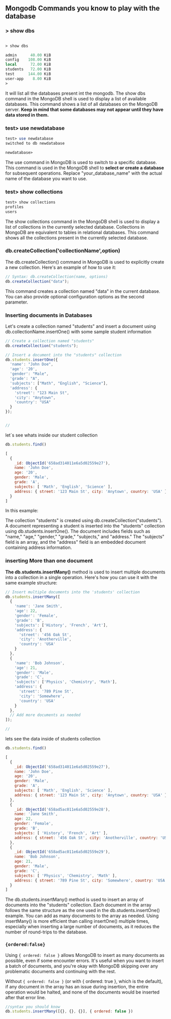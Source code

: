 ## Mongodb Commands you know to play with the database


### > show dbs
```perl

> show dbs

admin      40.00 KiB
config    108.00 KiB
local      72.00 KiB
students   72.00 KiB
test      144.00 KiB
user-app    8.00 KiB
> 


```
It will list all the databases present int the mongodb.
The show dbs command in the MongoDB shell is used to display a list of available databases. This command shows a list of all databases on the MongoDB server. **Keep in mind that some databases may not appear until they have data stored in them.**

### test> use newdatabase
```perl
test> use newdatabase
switched to db newdatabase

newdatabase> 

```
The use command in MongoDB is used to switch to a specific database.
This command is used in the MongoDB shell to **select or create a database** for subsequent operations. Replace "your_database_name" with the actual name of the database you want to use.

### test> show collections
```perl
test> show collections
profiles
users

```

The show collections command in the MongoDB shell is used to display a list of collections in the currently selected database. Collections in MongoDB are equivalent to tables in relational databases. This command shows all the collections present in the currently selected database.


###  db.createCollection('collectionName',option) 


The db.createCollection() command in MongoDB is used to explicitly create a new collection. Here's an example of how to use it:

```javascript
// Syntax: db.createCollection(name, options)
db.createCollection("data");

```
This command creates a collection named "data" in the current database. You can also provide optional configuration options as the second parameter.

### Inserting documents in Databases
Let's create a collection named "students" and insert a document using db.collectionName.insertOne() with some sample student information

```javascript
// Create a collection named "students"
db.createCollection("students");

// Insert a document into the "students" collection
db.students.insertOne({
  'name': "John Doe",
  'age': '20',
  'gender': "Male",
  'grade': "A",
  'subjects': ["Math", "English", "Science"],
  'address': {
    'street': "123 Main St",
    'city': "Anytown",
    'country': "USA"
  }
});


//

```
 let`s see whats inside our student collection
```javascript
db.students.find()
```
```javascript
[
  {
    _id: ObjectId('658ad314011e6a5d02559e27'),
    name: 'John Doe',
    age: '20',
    gender: 'Male',
    grade: 'A',
    subjects: [ 'Math', 'English', 'Science' ],
    address: { street: '123 Main St', city: 'Anytown', country: 'USA' }
  }
]

```
In this example:

The collection "students" is created using db.createCollection("students").
A document representing a student is inserted into the "students" collection using db.students.insertOne().
The document includes fields such as "name," "age," "gender," "grade," "subjects," and "address." The "subjects" field is an array, and the "address" field is an embedded document containing address information.


### inserting More than one document 
**The db.students.insertMany()** method is used to insert multiple documents into a collection in a single operation. Here's how you can use it with the same example structure:

```javascript
// Insert multiple documents into the 'students' collection
db.students.insertMany([
  {
    'name': 'Jane Smith',
    'age': 22,
    'gender': 'Female',
    'grade': 'B',
    'subjects': ['History', 'French', 'Art'],
    'address': {
      'street': '456 Oak St',
      'city': 'Anotherville',
      'country': 'USA'
    }
  },
  {
    'name': 'Bob Johnson',
    'age': 21,
    'gender': 'Male',
    'grade': 'C',
    'subjects': ['Physics', 'Chemistry', 'Math'],
    'address': {
      'street': '789 Pine St',
      'city': 'Somewhere',
      'country': 'USA'
    }
  },
  // Add more documents as needed 
]);

// 
```
lets see the data inside of students collection
```javascript
db.students.find()
```
```javascript
[
  {
    _id: ObjectId('658ad314011e6a5d02559e27'),
    name: 'John Doe',
    age: '20',
    gender: 'Male',
    grade: 'A',
    subjects: [ 'Math', 'English', 'Science' ],
    address: { street: '123 Main St', city: 'Anytown', country: 'USA' }
  },
  {
    _id: ObjectId('658ad5ac011e6a5d02559e28'),
    name: 'Jane Smith',
    age: 22,
    gender: 'Female',
    grade: 'B',
    subjects: [ 'History', 'French', 'Art' ],
    address: { street: '456 Oak St', city: 'Anotherville', country: 'USA' }
  },
  {
    _id: ObjectId('658ad5ac011e6a5d02559e29'),
    name: 'Bob Johnson',
    age: 21,
    gender: 'Male',
    grade: 'C',
    subjects: [ 'Physics', 'Chemistry', 'Math' ],
    address: { street: '789 Pine St', city: 'Somewhere', country: 'USA' }
  }
]


```

The db.students.insertMany() method is used to insert an array of documents into the "students" collection.
Each document in the array follows the same structure as the one used in the db.students.insertOne() example.
You can add as many documents to the array as needed.
Using insertMany() is more efficient than calling insertOne() multiple times, especially when inserting a large number of documents, as it reduces the number of round-trips to the database.

### `{ordered:false}`

Using `{ ordered: false }` allows MongoDB to insert as many documents as possible, even if some encounter errors. It's useful when you want to insert a batch of documents, and you're okay with MongoDB skipping over any problematic documents and continuing with the rest.

Without `{ ordered: false }` (or with { ordered: true }, which is the default), if any document in the array has an issue during insertion, the entire operation would be halted, and none of the documents would be inserted after that error line.

```javascript
//syntax you should know
db.students.insertMany([{}, {}, {}], { ordered: false })

```